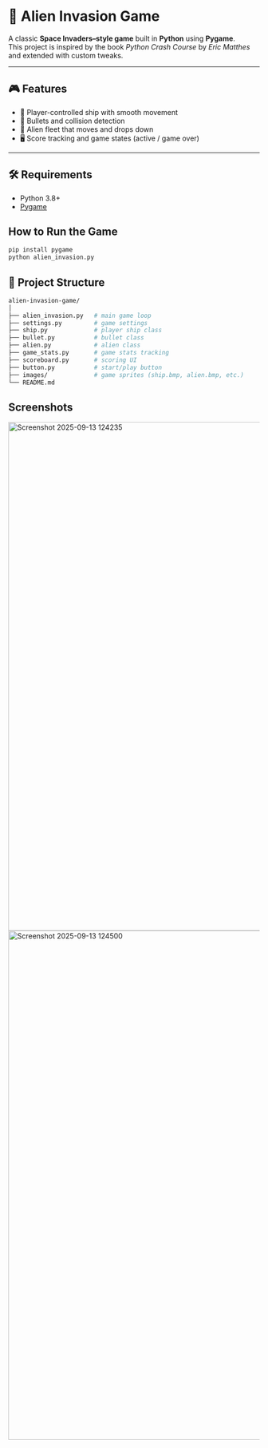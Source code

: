 # 👾 Alien Invasion Game

A classic **Space Invaders–style game** built in **Python** using **Pygame**.  
This project is inspired by the book *Python Crash Course* by *Eric Matthes* and extended with custom tweaks.

---

## 🎮 Features
- 🚀 Player-controlled ship with smooth movement  
- 🔫 Bullets and collision detection  
- 👾 Alien fleet that moves and drops down  
- 🖥️ Score tracking and game states (active / game over)  

---

## 🛠️ Requirements
- Python 3.8+  
- [Pygame](https://www.pygame.org/)  

## How to Run the Game
```bash
pip install pygame
python alien_invasion.py
```
## 📁 Project Structure
```bash
alien-invasion-game/
│
├── alien_invasion.py   # main game loop
├── settings.py         # game settings
├── ship.py             # player ship class
├── bullet.py           # bullet class
├── alien.py            # alien class
├── game_stats.py       # game stats tracking
├── scoreboard.py       # scoring UI
├── button.py           # start/play button
├── images/             # game sprites (ship.bmp, alien.bmp, etc.)
└── README.md           
```
## Screenshots
<img width="1919" height="1019" alt="Screenshot 2025-09-13 124235" src="https://github.com/user-attachments/assets/a3447873-3f5f-422e-9c98-cbfee767e48d" />

<img width="1919" height="1020" alt="Screenshot 2025-09-13 124500" src="https://github.com/user-attachments/assets/352464be-3832-4acb-b471-57df737b5624" />








